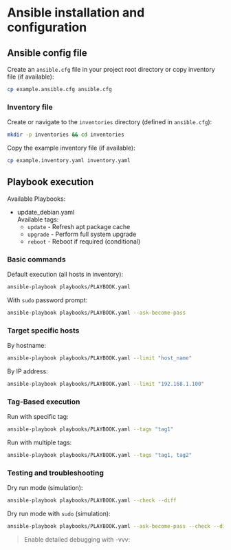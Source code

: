 # Ansible installation and configuration

## Ansible config file

Create an `ansible.cfg` file in your project root directory or copy inventory file (if available):

```bash
cp example.ansible.cfg ansible.cfg
```

### Inventory file

Create or navigate to the `inventories` directory (defined in `ansible.cfg`):

```bash
mkdir -p inventories && cd inventories
```

Copy the example inventory file (if available):

```bash
cp example.inventory.yaml inventory.yaml
```

## Playbook execution

Available Playbooks:

- update_debian.yaml  
  Available tags:
  - `update` - Refresh apt package cache
  - `upgrade` - Perform full system upgrade
  - `reboot` - Reboot if required (conditional)
  
### Basic commands

Default execution (all hosts in inventory):

```bash
ansible-playbook playbooks/PLAYBOOK.yaml
```

With `sudo` password prompt:

```bash
ansible-playbook playbooks/PLAYBOOK.yaml --ask-become-pass
```

### Target specific hosts

By hostname:

```bash
ansible-playbook playbooks/PLAYBOOK.yaml --limit "host_name"
```

By IP address:

```bash
ansible-playbook playbooks/PLAYBOOK.yaml --limit "192.168.1.100"
```

### Tag-Based execution

Run with specific tag:

```bash
ansible-playbook playbooks/PLAYBOOK.yaml --tags "tag1"
```

Run with multiple tags:

```bash
ansible-playbook playbooks/PLAYBOOK.yaml --tags "tag1, tag2"
```

### Testing and troubleshooting

Dry run mode (simulation):

```bash
ansible-playbook playbooks/PLAYBOOK.yaml --check --diff
```

Dry run mode with `sudo` (simulation):

```bash
ansible-playbook playbooks/PLAYBOOK.yaml --ask-become-pass --check --diff
```

> Enable detailed debugging with -vvv:

<!-- ### Vars file

Copy `example.inventory.yaml` file:

```bash
cp example.vars.yaml vars.yaml
```

Edit variables in `vars.yaml` file:
> for every `new var` see individual file:

List of possible configurations:

- [Apt Update](apt-update/README.md)
- [Watchtower](watchtower/README.md)
- [PiHole](pihole-update/README.md)
- [Rclone](rclone/README.md) -->